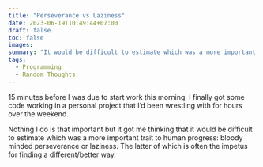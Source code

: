 ```yaml
---
title: "Perseverance vs Laziness"
date: 2023-06-19T10:49:44+07:00
draft: false
toc: false
images:
summary: "It would be difficult to estimate which was a more important to human progress: bloody minded perseverance or laziness."
tags:
  - Programming
  - Random Thoughts
---
```

15 minutes before I was due to start work this morning, I finally got some code working in a personal project that I’d been wrestling with for hours over the weekend.

Nothing I do is that important but it got me thinking that it would be difficult to estimate which was a more important trait to human progress: bloody minded perseverance or laziness. The latter of which is often the impetus for finding a different/better way.

